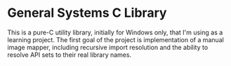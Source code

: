 # General Systems C Library

This is a pure-C utility library, initially for Windows only, that I'm using as a learning project. The first
goal of the project is implementation of a manual image mapper, including recursive import resolution and 
the ability to resolve API sets to their real library names.